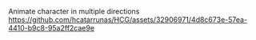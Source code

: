 Animate character in multiple directions
https://github.com/hcatarrunas/HCG/assets/32906971/4d8c673e-57ea-4410-b9c8-95a2ff2cae9e
